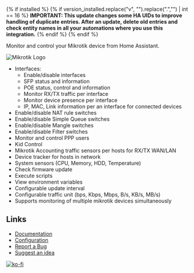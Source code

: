 {% if installed %}
{% if version_installed.replace("v", "").replace(".","") | int == 16  %}
**IMPORTANT: This update changes some HA UIDs to improve handling of duplicate entries. After an update, delete old entries and check entity names in all your automations where you use this integration.**
{% endif %}
{% endif %}

Monitor and control your Mikrotik device from Home Assistant.

![Mikrotik Logo](https://raw.githubusercontent.com/tomaae/homeassistant-mikrotik_router/master/docs/assets/images/ui/header.png)
 * Interfaces:
   * Enable/disable interfaces
   * SFP status and information
   * POE status, control and information
   * Monitor RX/TX traffic per interface
   * Monitor device presence per interface
   * IP, MAC, Link information per an interface for connected devices
 * Enable/disable NAT rule switches
 * Enable/disable Simple Queue switches
 * Enable/disable Mangle switches
 * Enable/disable Filter switches
 * Monitor and control PPP users
 * Kid Control
 * Mikrotik Accounting traffic sensors per hosts for RX/TX WAN/LAN
 * Device tracker for hosts in network
 * System sensors (CPU, Memory, HDD, Temperature)
 * Check firmware update
 * Execute scripts
 * View environment variables
 * Configurable update interval
 * Configurable traffic unit (bps, Kbps, Mbps, B/s, KB/s, MB/s)
 * Supports monitoring of multiple mikrotik devices simultaneously

## Links
- [Documentation](https://github.com/tomaae/homeassistant-mikrotik_router/tree/master)
- [Configuration](https://github.com/tomaae/homeassistant-mikrotik_router/tree/master#setup-integration)
- [Report a Bug](https://github.com/tomaae/homeassistant-mikrotik_router/issues/new?labels=bug&template=bug_report.md&title=%5BBug%5D)
- [Suggest an idea](https://github.com/tomaae/homeassistant-mikrotik_router/issues/new?labels=enhancement&template=feature_request.md&title=%5BFeature%5D)

[![ko-fi](https://www.ko-fi.com/img/githubbutton_sm.svg)](https://ko-fi.com/G2G71MKZG)
